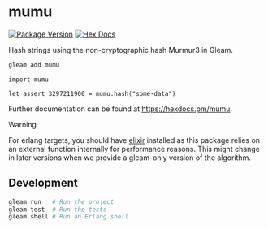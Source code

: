 # mumu

[![Package Version](https://img.shields.io/hexpm/v/mumu)](https://hex.pm/packages/mumu)
[![Hex Docs](https://img.shields.io/badge/hex-docs-ffaff3)](https://hexdocs.pm/mumu/)

Hash strings using the non-cryptographic hash Murmur3 in Gleam.

```sh
gleam add mumu
```
```gleam
import mumu

let assert 3297211900 = mumu.hash("some-data")
```

Further documentation can be found at <https://hexdocs.pm/mumu>.

> [!WARNING]
> For erlang targets, you should have [elixir](https://elixir-lang.org/install.html) installed as this package relies on an external function internally for performance reasons.
> This might change in later versions when we provide a gleam-only version of the algorithm.

## Development

```sh
gleam run   # Run the project
gleam test  # Run the tests
gleam shell # Run an Erlang shell
```
